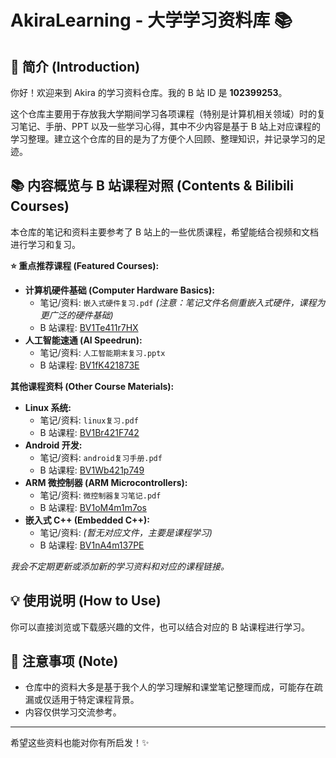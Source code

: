 # AkiraLearning - 大学学习资料库 📚

## 👋 简介 (Introduction)

你好！欢迎来到 Akira 的学习资料仓库。我的 B 站 ID 是 **102399253**。

这个仓库主要用于存放我大学期间学习各项课程（特别是计算机相关领域）时的复习笔记、手册、PPT 以及一些学习心得，其中不少内容是基于 B 站上对应课程的学习整理。建立这个仓库的目的是为了方便个人回顾、整理知识，并记录学习的足迹。

## 📚 内容概览与 B 站课程对照 (Contents & Bilibili Courses)

本仓库的笔记和资料主要参考了 B 站上的一些优质课程，希望能结合视频和文档进行学习和复习。

**⭐ 重点推荐课程 (Featured Courses):**

* **计算机硬件基础 (Computer Hardware Basics):**
    * 笔记/资料: `嵌入式硬件复习.pdf` *(注意：笔记文件名侧重嵌入式硬件，课程为更广泛的硬件基础)*
    * B 站课程: [BV1Te411r7HX](https://www.bilibili.com/video/BV1Te411r7HX/)
* **人工智能速通 (AI Speedrun):**
    * 笔记/资料: `人工智能期末复习.pptx`
    * B 站课程: [BV1fK421873E](https://www.bilibili.com/video/BV1fK421873E/)

**其他课程资料 (Other Course Materials):**

* **Linux 系统:**
    * 笔记/资料: `linux复习.pdf`
    * B 站课程: [BV1Br421F742](https://www.bilibili.com/video/BV1Br421F742/)
* **Android 开发:**
    * 笔记/资料: `android复习手册.pdf`
    * B 站课程: [BV1Wb421p749](https://www.bilibili.com/video/BV1Wb421p749/)
* **ARM 微控制器 (ARM Microcontrollers):**
    * 笔记/资料: `微控制器复习笔记.pdf`
    * B 站课程: [BV1oM4m1m7os](https://www.bilibili.com/video/BV1oM4m1m7os/)
* **嵌入式 C++ (Embedded C++):**
    * 笔记/资料: *(暂无对应文件，主要是课程学习)*
    * B 站课程: [BV1nA4m137PE](https://www.bilibili.com/video/BV1nA4m137PE/)

*我会不定期更新或添加新的学习资料和对应的课程链接。*

## 💡 使用说明 (How to Use)

你可以直接浏览或下载感兴趣的文件，也可以结合对应的 B 站课程进行学习。

## 📝 注意事项 (Note)

* 仓库中的资料大多是基于我个人的学习理解和课堂笔记整理而成，可能存在疏漏或仅适用于特定课程背景。
* 内容仅供学习交流参考。

---

希望这些资料也能对你有所启发！✨
